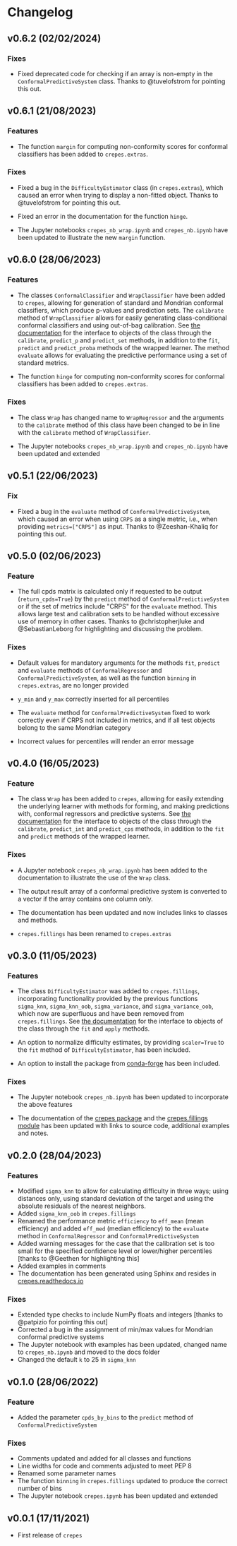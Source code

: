 # Changelog
	
## v0.6.2 (02/02/2024)
	
### Fixes

- Fixed deprecated code for checking if an array is non-empty in the `ConformalPredictiveSystem` class. Thanks to @tuvelofstrom for pointing this out.
	
## v0.6.1 (21/08/2023)

### Features

- The function `margin` for computing non-conformity scores for conformal classifiers has been added to `crepes.extras`.
	
### Fixes

- Fixed a bug in the `DifficultyEstimator` class (in `crepes.extras`), which caused an error when trying to display a non-fitted object. Thanks to @tuvelofstrom for pointing this out.

- Fixed an error in the documentation for the function `hinge`. 
	
- The Jupyter notebooks `crepes_nb_wrap.ipynb` and `crepes_nb.ipynb` have been updated to illustrate the new `margin` function.
	
## v0.6.0 (28/06/2023)

### Features

- The classes `ConformalClassifier` and `WrapClassifier` have been added to `crepes`, allowing for generation of standard and Mondrian conformal classifiers, which produce p-values and prediction sets. The `calibrate` method of `WrapClassifier` allows for easily generating class-conditional conformal classifiers and using out-of-bag calibration. See [the documentation](https://crepes.readthedocs.io/en/latest/crepes.html) for the interface to objects of the class through the `calibrate`, `predict_p` and `predict_set` methods, in addition to the `fit`, `predict` and `predict_proba` methods of the wrapped learner. The method `evaluate` allows for evaluating the predictive performance using a set of standard metrics.

- The function `hinge` for computing non-conformity scores for conformal classifiers has been added to `crepes.extras`.	
	
### Fixes

- The class `Wrap` has changed name to `WrapRegressor` and the arguments to the `calibrate` method of this class have been changed to be in line with the `calibrate` method of `WrapClassifier`. 	

- The Jupyter notebooks `crepes_nb_wrap.ipynb` and `crepes_nb.ipynb` have been updated and extended
	
## v0.5.1 (22/06/2023)

### Fix

- Fixed a bug in the ``evaluate`` method of ``ConformalPredictiveSystem``, which caused an error when using ``CRPS`` as a single metric, i.e., when providing ``metrics=["CRPS"]`` as input. Thanks to @Zeeshan-Khaliq for pointing this out.
	
## v0.5.0 (02/06/2023)

### Feature

- The full cpds matrix is calculated only if requested to be output (``return_cpds=True``) by the ``predict`` method of ``ConformalPredictiveSystem`` or if the set of metrics include "CRPS" for the ``evaluate`` method. This allows large test and calibration sets to be handled without excessive use of memory in other cases. Thanks to @christopherjluke and @SebastianLeborg for highlighting and discussing the problem.

### Fixes

- Default values for mandatory arguments for the methods ``fit``, ``predict`` and ``evaluate`` methods of ``ConformalRegressor`` and ``ConformalPredictiveSystem``, as well as the function ``binning`` in ``crepes.extras``, are no longer provided

- ``y_min`` and ``y_max`` correctly inserted for all percentiles

- The ``evaluate`` method for ``ConformalPredictiveSystem`` fixed to work correctly even if CRPS not included in metrics, and if all test objects belong to the same Mondrian category
	
- Incorrect values for percentiles will render an error message
	
## v0.4.0 (16/05/2023)

### Feature

- The class `Wrap` has been added to `crepes`, allowing for easily extending the underlying learner with methods for forming, and making predictions with, conformal regressors and predictive systems. See [the documentation](https://crepes.readthedocs.io/en/latest/crepes.html) for the interface to objects of the class through the `calibrate`, `predict_int` and `predict_cps` methods, in addition to the `fit` and `predict` methods of the wrapped learner.

### Fixes

- A Jupyter notebook `crepes_nb_wrap.ipynb` has been added to the documentation to illustrate the use of the `Wrap` class.

- The output result array of a conformal predictive system is converted to a vector if the array contains one column only.

- The documentation has been updated and now includes links to classes and methods.
	
- `crepes.fillings` has been renamed to `crepes.extras`
	
## v0.3.0 (11/05/2023)

### Features

- The class `DifficultyEstimator` was added to `crepes.fillings`, incorporating functionality provided by the previous functions `sigma_knn`, `sigma_knn_oob`, `sigma_variance`, and `sigma_variance_oob`, which now are superfluous and have been removed from `crepes.fillings`. See [the documentation](https://crepes.readthedocs.io/en/latest/crepes.fillings.html) for the interface to objects of the class through the `fit` and `apply` methods.

- An option to normalize difficulty estimates, by providing `scaler=True` to the `fit` method of `DifficultyEstimator`, has been included.

- An option to install the package from [conda-forge](https://anaconda.org/conda-forge/crepes) has been included.

### Fixes

- The Jupyter notebook `crepes_nb.ipynb` has been updated to incorporate the above features

- The documentation of the [crepes package](https://crepes.readthedocs.io/en/latest/crepes.html) and the [crepes.fillings module](https://crepes.readthedocs.io/en/latest/crepes.fillings.html) has been updated with links to source code, additional examples and notes.
	
## v0.2.0 (28/04/2023)

### Features

- Modified `sigma_knn` to allow for calculating difficulty in three ways; using distances only, using standard deviation of the target and using the absolute residuals of the nearest neighbors.
- Added `sigma_knn_oob` in `crepes.fillings`
- Renamed the performance metric `efficiency` to `eff_mean` (mean efficiency) and added `eff_med` (median efficiency) to the `evaluate` method in `ConformalRegressor` and `ConformalPredictiveSystem`
- Added warning messages for the case that the calibration set  is too small for the specified confidence level or lower/higher percentiles [thanks to @Geethen for highlighting this]
- Added examples in comments
- The documentation has been generated using Sphinx and resides in [crepes.readthedocs.io](https://crepes.readthedocs.io/en/latest/)

### Fixes

- Extended type checks to include NumPy floats and integers [thanks to @patpizio for pointing this out]
- Corrected a bug in the assignment of min/max values for Mondrian conformal predictive systems
- The Jupyter notebook with examples has been updated, changed name to `crepes_nb.ipynb` and moved to the docs folder 
- Changed the default `k` to 25 in `sigma_knn`

## v0.1.0 (28/06/2022)

### Feature

- Added the parameter `cpds_by_bins` to the `predict` method of `ConformalPredictiveSystem`

### Fixes

- Comments updated and added for all classes and functions
- Line widths for code and comments adjusted to meet PEP 8
- Renamed some parameter names
- The function `binning` in `crepes.fillings` updated to produce the correct number of bins
- The Jupyter notebook `crepes.ipynb` has been updated and extended

## v0.0.1 (17/11/2021)

- First release of `crepes`
